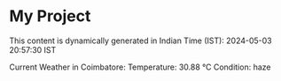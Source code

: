 # My Project

This content is dynamically generated in Indian Time (IST): 2024-05-03 20:57:30 IST


Current Weather in Coimbatore:
Temperature: 30.88 °C
Condition: haze
